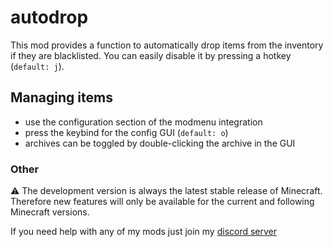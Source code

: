 # autodrop
This mod provides a function to automatically drop items from the
inventory if they are blacklisted. You can easily disable it by pressing a hotkey (`default: j`).

## Managing items
- use the configuration section of the modmenu integration
- press the keybind for the config GUI (`default: o`)
- archives can be toggled by double-clicking the archive in the GUI

### Other
⚠️ The development version is always the latest stable release of Minecraft. 
Therefore new features will only be available for the current and following Minecraft versions.

If you need help with any of my mods just join my [discord server](https://nyon.dev/discord)
